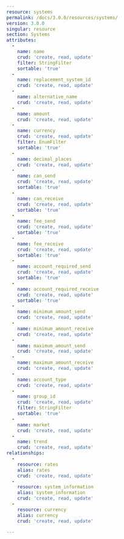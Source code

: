 ```yaml
---
resource: systems
permalink: /docs/3.0.0/resources/systems/
version: 3.0.0
singular: resource
section: Systems
attributes:
  -
    name: name
    crud: 'create, read, update'
    filter: StringFilter
    sortable: 'true'
  -
    name: replacement_system_id
    crud: 'create, read, update'
  -
    name: alternative_name
    crud: 'create, read, update'
  -
    name: amount
    crud: 'create, read, update'
  -
    name: currency
    crud: 'create, read, update'
    filter: EnumFilter
    sortable: 'true'
  -
    name: decimal_places
    crud: 'create, read, update'
  -
    name: can_send
    crud: 'create, read, update'
    sortable: 'true'
  -
    name: can_receive
    crud: 'create, read, update'
    sortable: 'true'
  -
    name: fee_send
    crud: 'create, read, update'
    sortable: 'true'
  -
    name: fee_receive
    crud: 'create, read, update'
    sortable: 'true'
  -
    name: account_required_send
    crud: 'create, read, update'
    sortable: 'true'
  -
    name: account_required_receive
    crud: 'create, read, update'
    sortable: 'true'
  -
    name: minimum_amount_send
    crud: 'create, read, update'
  -
    name: minimum_amount_receive
    crud: 'create, read, update'
  -
    name: maximum_amount_send
    crud: 'create, read, update'
  -
    name: maximum_amount_receive
    crud: 'create, read, update'
  -
    name: account_type
    crud: 'create, read, update'
  -
    name: group_id
    crud: 'create, read, update'
    filter: StringFilter
    sortable: 'true'
  -
    name: market
    crud: 'create, read, update'
  -
    name: trend
    crud: 'create, read, update'
relationships:
  -
    resource: rates
    alias: rates
    crud: 'create, read, update'
  -
    resource: system_information
    alias: system_information
    crud: 'create, read, update'
  -
    resource: currency
    alias: currency
    crud: 'create, read, update'

---
```

